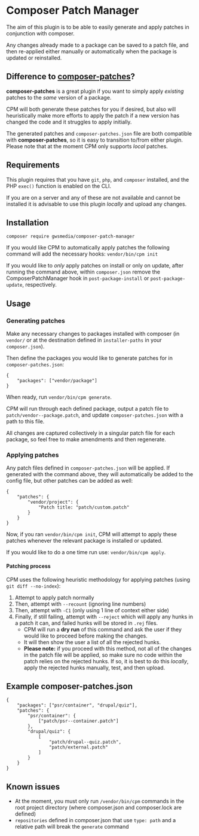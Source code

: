 # Composer Patch Manager
The aim of this plugin is to be able to easily generate and apply patches in conjunction with composer.

Any changes already made to a package can be saved to a patch file, and then re-applied either manually or automatically when the package is updated or reinstalled.

## Difference to [composer-patches](https://github.com/cweagans/composer-patches)?
**composer-patches** is a great plugin if you want to simply apply _existing_ patches to the _same_ version of a package.

CPM will both generate these patches for you if desired, but also will heuristically make more efforts to apply the patch if a new version has changed the code and it struggles to apply initially.

The generated patches and `composer-patches.json` file are both compatible with **composer-patches**, so it is easy to transition to/from either plugin. Please note that at the moment CPM only supports _local_ patches.

## Requirements

This plugin requires that you have `git`, `php`, and `composer` installed, and the PHP `exec()` function is enabled on the CLI.

If you are on a server and any of these are not available and cannot be installed it is advisable to use this plugin *locally* and upload any changes.

## Installation
`composer require gwsmedia/composer-patch-manager`

If you would like CPM to automatically apply patches the following command will add the necessary hooks:
`vendor/bin/cpm init`

If you would like to _only_ apply patches on install or only on update, after running the command above, within `composer.json` remove the ComposerPatchManager hook in `post-package-install` or `post-package-update`, respectively.

## Usage
### Generating patches
Make any necessary changes to packages installed with composer (in `vendor/` or at the destination defined in `installer-paths` in your `composer.json`).

Then define the packages you would like to generate patches for in `composer-patches.json`:
```
{
	"packages": ["vendor/package"]
}
```

When ready, run `vendor/bin/cpm generate`.

CPM will run through each defined package, output a patch file to `patch/vendor--package.patch`, and update `composer-patches.json` with a path to this file.

All changes are captured collectively in a singular patch file for each package, so feel free to make amendments and then regenerate.

### Applying patches
Any patch files defined in `composer-patches.json` will be applied. If generated with the command above, they will automatically be added to the config file, but other patches can be added as well:
```
{
	"patches": {
		"vendor/project": {
			"Patch title: "patch/custom.patch"
		}
	}
}
```

Now, if you ran `vendor/bin/cpm init`, CPM will attempt to apply these patches whenever the relevant package is installed or updated.

If you would like to do a one time run use:
`vendor/bin/cpm apply`.

#### Patching process

CPM uses the following heuristic methodology for applying patches (using `git diff --no-index`):

1. Attempt to apply patch normally
2. Then, attempt with `--recount` (ignoring line numbers)
3. Then, attempt with `-C1` (only using 1 line of context either side)
4. Finally, if still failing, attempt with `--reject` which will apply any hunks in a patch it can, and failed hunks will be stored in `.rej` files.
    - CPM will run a **dry run** of this command and ask the user if they would like to proceed before making the changes.
    - It will then show the user a list of all the rejected hunks.
    - **Please note:** if you proceed with this method, not all of the changes in the patch file will be applied, so make sure no code within the patch relies on the rejected hunks. If so, it is best to do this *locally*, apply the rejected hunks manually, test, and then upload.

## Example composer-patches.json
```
{
	"packages": ["psr/container", "drupal/quiz"],
	"patches": {
		"psr/container": {
			["patch/psr--container.patch"]
		},
		"drupal/quiz": {
			[
				"patch/drupal--quiz.patch",
				"patch/external.patch"
			]
		}
	}
}
```

## Known issues
- At the moment, you must only run `/vendor/bin/cpm` commands in the root project directory (where composer.json and composer.lock are defined)
- `repositories` defined in composer.json that use `type: path` and a relative path will break the `generate` command